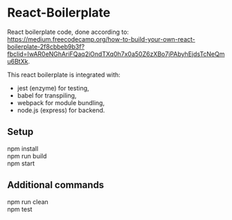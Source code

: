 # React-Boilerplate
React boilerplate code, done according to:\
 https://medium.freecodecamp.org/how-to-build-your-own-react-boilerplate-2f8cbbeb9b3f?fbclid=IwAR0eNGhAriFQaq2iOndTXq0h7x0a50Z6zXBo7jPAbyhEjdsTcNeQmu6BtXk.

This react boilerplate is integrated with:
 * jest (enzyme) for testing, 
 * babel for transpiling, 
 * webpack for module bundling, 
 * node.js (express) for backend.
## Setup
npm install\
npm run build\
npm start
## Additional commands
npm run clean\
npm test
